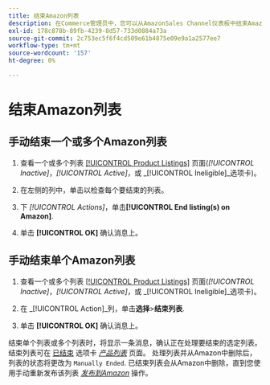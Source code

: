 ```yaml
---
title: 结束Amazon列表
description: 在Commerce管理员中，您可以从AmazonSales Channel仪表板中结束Amazon列表。
exl-id: 178c878b-89fb-4239-8d57-733d0884a73a
source-git-commit: 2c753ec5f6f4cd509e61b4875e09e9a1a2577ee7
workflow-type: tm+mt
source-wordcount: '157'
ht-degree: 0%

---
```


# 结束Amazon列表

## 手动结束一个或多个Amazon列表

1. 查看一个或多个列表 [[!UICONTROL Product Listings]](./managing-product-listings.md) 页面(_[!UICONTROL Inactive]_，_[!UICONTROL Active]_，或 _[!UICONTROL Ineligible]_选项卡)。

1. 在左侧的列中，单击以检查每个要结束的列表。

1. 下 _[!UICONTROL Actions]_，单击&#x200B;**[!UICONTROL End listing(s) on Amazon]**.

1. 单击 **[!UICONTROL OK]** 确认消息上。

## 手动结束单个Amazon列表

1. 查看一个或多个列表 [[!UICONTROL Product Listings]](./managing-product-listings.md) 页面(_[!UICONTROL Inactive]_，_[!UICONTROL Active]_，或 _[!UICONTROL Ineligible]_选项卡)。

1. 在 _[!UICONTROL Action]_列，单击&#x200B;**选择**>**结束列表**.

1. 单击 **[!UICONTROL OK]** 确认消息上。

结束单个列表或多个列表时，将显示一条消息，确认正在处理要结束的选定列表。 结束列表可在 [已结束](./ended-listings.md) 选项卡 [_产品列表_](./managing-product-listings.md) 页面。 处理列表并从Amazon中删除后，列表的状态将更改为 `Manually Ended`. 已结束列表会从Amazon中删除，直到您使用手动重新发布该列表 [_发布到Amazon_](./publish-listings-manually.md) 操作。
